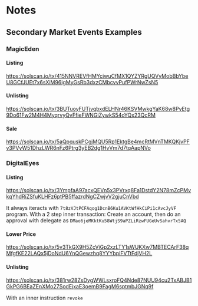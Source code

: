 # Notes

## Secondary Market Events Examples

### MagicEden

#### Listing

https://solscan.io/tx/415NNVREVfHMYciwuCfMX1QYZYRgUQVyMobBbYbeU8GCfJUEt7x6sXiM96igMyGsRb3dxzCMbcvvPufPWrNwZsN5

#### Unlisting

https://solscan.io/tx/3BUTuoyFUTjvqbxdELHNr46KSVMwkgYaK68w8PyEtg9Do61Fw2M4H4MyqrvyQvFfieFWNGiZywkS54oYQx23QcRM
                           

#### Sale

https://solscan.io/tx/5aQpquskPCgjMQU5Rp1EktgBe4mcRtMVnTMKQKjvPFv3PVyW51DhzLWR6nFz6Ptrg3yEB2dg1HvVm7d7tqAapNVo

### DigitalEyes

#### Listing

https://solscan.io/tx/3YmpfaA97acxQEVn5x3PVrxq8Fa1DstdY2N78mZcPMvkqYhdRiZSfuKLHFz6ptPB5ffazrdNgCZwjvV2gjuCnVbd

It always iteracts with `7t8zVJtPCFAqog1DcnB6Ku1AVKtWfHkCiPi1cAvcJyVF`
program. With a 2 step inner transaction:
Create an account, then do an approval with delegate as `DMao6jeMKktKu58WtjS9aPZLiRzwFUGeUvSahvrTx5AQ`

#### Lower Price

https://solscan.io/tx/5v3TkGX9H5ZcViGp2xzLTY1sWUKXw7MBTECArF38qMfgfKE22LAQx5jDoNdU6YnQGewzhq8YYYbpiFVTtFdjVH2L

#### Unlisting

https://solscan.io/tx/381rw28ZsDygWWLsxroFQ4Nde87NUU94cu2TxABJB1GkPG6BEaZEnXMo27SodEjxaE3oemB9FagM6sptmbJGNq9f

With an inner instruction `revoke`

